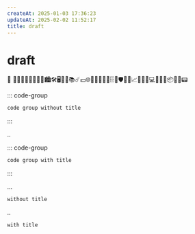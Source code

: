 ```yaml
---
createAt: 2025-01-03 17:36:23
updateAt: 2025-02-02 11:52:17
title: draft
---
```

# draft
📡
📒👨🏼‍🎓🤔👨🏼‍💻🏙️🛠️🖥️🛒🎦📚☄️💴🌐💈📄👢🔧🐞🗄️🔳🛡️🔌🥰📈💯🌵🎵💻💠📑🧊📦🎨🥢📟

<Linkcard url="" title="标题" description="描述" logo="../logo.png" />
<Linkcard url="https://yiov.top/guide/" title="标题" description="描述" logo="https://pp.myapp.com/ma_icon/0/icon_10910_1711008413/256" />


::: code-group

```sh 
code group without title
```

:::

..

::: code-group

```sh [git]
code group with title
```

:::

...

```sh 
without title
```

..

```sh [git]
with title
```